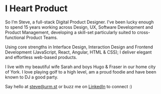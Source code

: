 # I Heart Product

So I’m Steve, a full-stack Digital Product Designer. I’ve been lucky enough to spend 15 years working across Design, UX, Software Development and Product Management, developing a skill-set particularly suited to cross-functional Product Teams.

Using core strengths in Interface Design, Interaction Design and Frontend Development (JavaScript, React, Angular, HTML & CSS); I deliver elegant and effortless web-based products.

I live with my beautiful wife Sarah and boys Hugo & Fraser in our home city of York. I love playing golf to a high level, am a proud foodie and have been known to DJ a good party.

Say hello at [steve@urm.st](mailto:steve@urm.st) or buzz me on [LinkedIn](https://www.linkedin.com/in/steveurmston/) to connect :)